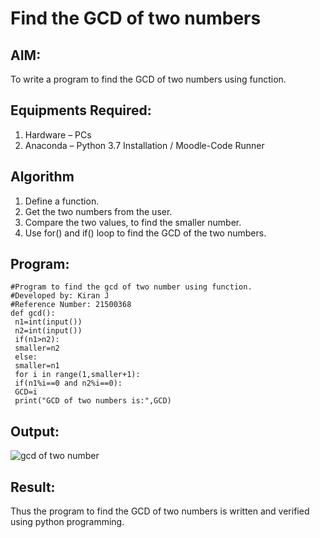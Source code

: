 # Find the GCD of two numbers

## AIM:
To write a program to find the GCD of two numbers using function.

## Equipments Required:
1. Hardware – PCs
2. Anaconda – Python 3.7 Installation / Moodle-Code Runner

## Algorithm
1. Define a function.
2. Get the two numbers from the user.
3. Compare the two values, to find the smaller number.
4. Use for() and if() loop to find the GCD of the two numbers.

## Program:
~~~
#Program to find the gcd of two number using function.
#Developed by: Kiran J
#Reference Number: 21500368
def gcd():
 n1=int(input())
 n2=int(input())
 if(n1>n2):
 smaller=n2
 else:
 smaller=n1
 for i in range(1,smaller+1):
 if(n1%i==0 and n2%i==0):
 GCD=i
 print("GCD of two numbers is:",GCD)
~~~

## Output:
![gcd of two number](img.png)


## Result:
Thus the program to find the GCD of two numbers is written and verified using python programming.
